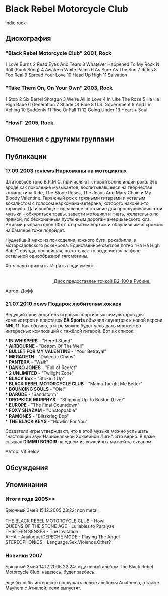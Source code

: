 # Black Rebel Motorcycle Club

indie rock

## Дискография

### "Black Rebel Motorcycle Club" 2001, Rock

1 Love Burns 
2 Read Eyes And Tears
3 Whatever Happened To My Rock N Roll (Punk Song)
4 Awake
5 White Palms
6 As Sure As The Sun 
7 Rifles
8 Too Real 
9 Spread Your Love 
10 Head Up High 
11 Salvation

### "Take Them On, On Your Own" 2003, Rock

1 Stop
2 Six Barrel Shotgun 
3 We're All In Love 
4 In Like The Rose 
5 Ha Ha High Babe 
6 Generation 
7 Shade Of Blue 
8 U.S. Government 
9 And I'm Aching 
10 Suddenly 
11 Rise Or Fall 11 
12 Going Under 
13 Heart + Soul

### "Howl" 2005, Rock




## Отношения с другими группами


## Публикации

### 17.09.2003 reviews Наркоманы на мотоциклах

<P>Штатовское трио B.R.M.C. причисляют к новой волне индии рока. Это вроде как поколение музыкантов, воспитывавшееся на творчестве команд типа Ride, The Stone Roses, The Jesus And Mary Chain и My Bloody Valentine. Гаражный рок с грязными гитарами и усталым вокалистом с голосом наркомана-ветерана, которого наконец-то торкнуло. Да и вообще – идеальное состояние для прослушивания этой музыки – обкуриться травы, завести мотоцикл и гнать, желательно по прямой, по бесконечным пустынным дорогам американского юга. Ржавый рыдван годов 60х с открытым верхом и облупившимся хромом на бампере тоже подойдет. </P>
<P>Нуднейший микс из психоделии, южного буги, рокабилли, и моторхэдовского рокенрола. Единственное светлое пятно “Ha Ha High Babe”, ерунда, полнейшая, но хоть как-то выделяется на фоне остальной однообразной тягомотины.</P>
<P>Хотя надо признать. Играть люди умеют.</P>
<P>&nbsp;&nbsp;&nbsp;&nbsp;&nbsp;&nbsp;&nbsp;&nbsp;&nbsp;&nbsp;&nbsp;&nbsp;&nbsp;&nbsp;&nbsp;&nbsp;&nbsp;&nbsp;&nbsp;&nbsp;&nbsp;&nbsp;&nbsp;&nbsp;&nbsp;&nbsp;&nbsp;&nbsp;&nbsp;&nbsp;&nbsp;&nbsp;&nbsp;&nbsp;&nbsp;&nbsp;&nbsp;&nbsp;&nbsp;&nbsp;&nbsp;&nbsp;&nbsp;&nbsp;&nbsp;&nbsp;&nbsp;&nbsp;&nbsp;&nbsp;&nbsp;&nbsp;&nbsp;&nbsp;&nbsp;&nbsp;&nbsp;&nbsp;&nbsp;&nbsp;&nbsp;&nbsp;&nbsp;&nbsp;&nbsp;&nbsp;&nbsp;&nbsp;&nbsp;&nbsp;&nbsp;&nbsp;&nbsp;&nbsp;&nbsp;&nbsp;&nbsp;&nbsp;&nbsp;&nbsp;&nbsp;&nbsp;&nbsp;&nbsp;&nbsp;&nbsp;&nbsp;&nbsp;&nbsp;&nbsp;&nbsp;&nbsp;&nbsp;&nbsp;&nbsp;&nbsp;&nbsp;&nbsp;&nbsp;&nbsp;&nbsp;&nbsp;&nbsp;&nbsp;&nbsp;&nbsp;&nbsp;&nbsp;&nbsp;&nbsp;&nbsp;&nbsp;&nbsp;&nbsp;&nbsp;&nbsp;&nbsp;&nbsp;&nbsp;&nbsp;&nbsp;&nbsp;&nbsp;&nbsp;&nbsp;&nbsp;&nbsp;&nbsp;&nbsp;&nbsp;&nbsp;&nbsp;&nbsp;&nbsp;&nbsp;&nbsp;&nbsp;&nbsp;&nbsp;&nbsp;&nbsp;&nbsp;&nbsp;&nbsp;&nbsp;&nbsp;&nbsp;&nbsp;&nbsp;&nbsp;&nbsp;&nbsp;&nbsp;&nbsp;&nbsp;&nbsp;&nbsp;&nbsp;&nbsp;&nbsp;&nbsp;&nbsp;&nbsp;&nbsp;&nbsp;&nbsp;<U> Диск предоставлен точкой В2-100 в Рубине.</U></P>
Автор: Дофф

### 21.07.2010 news Подарок любителям хоккея

<P>Ведущий производитель игровых спортивных симуляторов для компьютеров и приставок<STRONG> EA Sports</STRONG> объявил саундтрэк к новой версии <STRONG>NHL 11</STRONG>. Как обычно, в игре можно будет услышать множество интересных композиций с тяжёлой гитарой. Вот их список:</P>
<P>* <B>IN WHISPERS</B> - "Here I Stand"<BR>* <B>AIRBOURNE</B> - "Bottom Of The Well"<BR>* <B>BULLET FOR MY VALENTINE</B> - "Your Betrayal"<BR>* <B>MEGADETH</B> - "Dialectic Chaos"<BR>* <B>PANTERA</B> - "Walk"<BR>* <B>DANKO JONES</B> - "Full of Regret"<BR>* <B>2 UNLIMITED</B> - "Twilight Zone"<BR>* <B>BLACK Box</B> - "Strike It Up"<BR>* <B>BLACK REBEL MOTORCYCLE CLUB</B> - "Mama Taught Me Better"<BR>* <B>BOUNCING SOULS</B> - "Ole!"<BR>* <B>DARUDE</B> - "Sandstorm"<BR>* <B>DROPKICK MURPHYS</B> - "Shipping Up To Boston (Live)"<BR>* <B>EUROPE</B> - "The Final Countdown"<BR>* <B>FOXY SHAZAM</B> - "Unstoppable"<BR>* <B>RAMONES</B> - "Blitzkrieg Bop"<BR>* <B>THE BLACK KEYS</B> - "Howlin’ For You"</P>
<P>Создатели игры утверждают, что в этой музыке можно услышать "настоящий звук Национальной Хоккейной Лиги". Это верно. Я даже слышал<STRONG> DIMMU BORGIR</STRONG> на одном из хоккейных матчей за океаном.</P>
Автор: Vit Belov


## Обсуждения


## Упоминания

### Итоги года 2005&gt;&gt;

Брючный Змей 15.12.2005 23:22:
non metal:<BR><BR>THE BLACK REBEL MOTORCYCLE CLUB - Howl<BR>QUEENS OF THE STONE AGE - Lullabies to Paralyze<BR>THIRTEEN SENSES - The Invitation<BR>A-HA - Analogue/DEPECHE MODE - Playing The Angel<BR>STEREOPHONICS - Language.Sex.Violence.Other?

### Новинки 2007

Брючный Змей 14.12.2006 22:24:
жду новый альбом The Black Rebel Motorcycle Club. надеюсь, будет заебись.<BR><BR>еще было бы интересно послушать новые альбомы Anathema, а также Mayhem с Атиллой, если выпустят.

